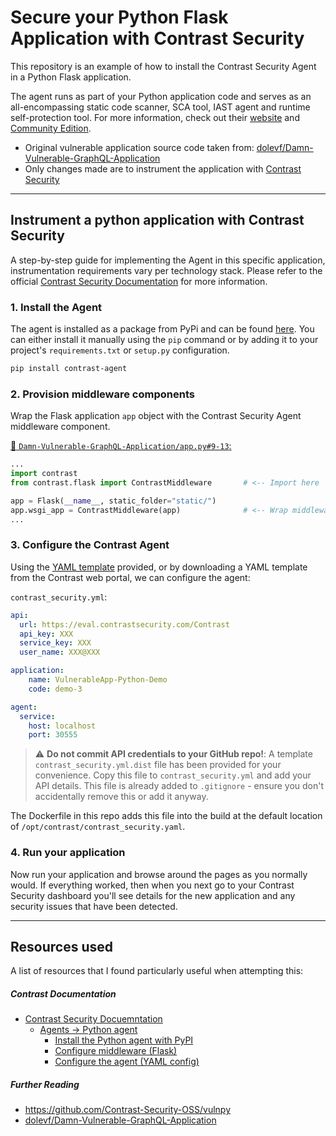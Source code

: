 # Secure your Python Flask Application with Contrast Security

This repository is an example of how to install the Contrast Security Agent in 
a Python Flask application.

The agent runs as part of your Python application code and serves as an
all-encompassing static code scanner, SCA tool, IAST agent and runtime
self-protection tool. For more information, check out their [website][Contrast Home]
and [Community Edition][Contrast community].

* Original vulnerable application source code taken from:
[dolevf/Damn-Vulnerable-GraphQL-Application][DVGQA]
* Only changes made are to instrument the application with 
[Contrast Security][Contrast Home]

---


## Instrument a python application with Contrast Security
A step-by-step guide for implementing the Agent in this specific application, 
instrumentation requirements vary per technology stack. Please refer to the 
official [Contrast Security Documentation][Contrast Docs Home] for more 
information.


### 1. Install the Agent
The agent is installed as a package from PyPi and can be found 
[here](https://pypi.org/project/contrast-agent/). You can either install it 
manually using the `pip` command or by adding it to your project's 
`requirements.txt` or `setup.py` configuration.

```bash
pip install contrast-agent
```


### 2. Provision middleware components
Wrap the Flask application `app` object with the Contrast Security Agent 
middleware component.

[1]: Damn-Vulnerable-GraphQL-Application/app.py
[:link: `Damn-Vulnerable-GraphQL-Application/app.py#9-13`:][1]
```python
...
import contrast
from contrast.flask import ContrastMiddleware       # <-- Import here

app = Flask(__name__, static_folder="static/")
app.wsgi_app = ContrastMiddleware(app)              # <-- Wrap middleware here
...
```


### 3. Configure the Contrast Agent
Using the [YAML template][Configure agent] provided, or by downloading a YAML 
template from the Contrast web portal, we can configure the agent:

`contrast_security.yml`:
```yaml
api:
  url: https://eval.contrastsecurity.com/Contrast
  api_key: XXX
  service_key: XXX
  user_name: XXX@XXX

application:
    name: VulnerableApp-Python-Demo
    code: demo-3

agent:
  service:
    host: localhost
    port: 30555
```

> :warning: **Do not commit API credentials to your GitHub repo!**: A template 
`contrast_security.yml.dist` file has been provided for your convenience. Copy
this file to `contrast_security.yml` and add your API details. This file is 
already added to `.gitignore` - ensure you don't accidentally remove this or
add it anyway.

The Dockerfile in this repo adds this file into the build at the default 
location of `/opt/contrast/contrast_security.yaml`.


### 4. Run your application
Now run your application and browse around the pages as you normally would. If 
everything worked, then when you next go to your Contrast Security dashboard 
you'll see details for the new application and any security issues that have
been detected.


---
## Resources used
A list of resources that I found particularly useful when attempting this:

##### Contrast Documentation
* [Contrast Security Docuemntation][Contrast Docs Home]
    * [Agents -> Python agent][Python agent]
        * [Install the Python agent with PyPI][Install PyPi]
        * [Configure middleware (Flask)][Configure middleware]
        * [Configure the agent (YAML config)][Configure agent]

##### Further Reading
* https://github.com/Contrast-Security-OSS/vulnpy
* [dolevf/Damn-Vulnerable-GraphQL-Application][DVGQA]



[Contrast Home]: https://www.contrastsecurity.com/
[Contrast community]: https://www.contrastsecurity.com/en-gb/contrast-community-edition
[Contrast Docs Home]: https://docs.contrastsecurity.com/index.html?lang=en
[Python agent]: https://docs.contrastsecurity.com/en/python.html
[Install PyPi]: https://docs.contrastsecurity.com/en/install-python-with-pypi.html
[Configure middleware]: https://docs.contrastsecurity.com/en/python-middleware.html
[Configure agent]: https://docs.contrastsecurity.com/en/python-configuration.html
[DVGQA]: https://github.com/dolevf/Damn-Vulnerable-GraphQL-Application
